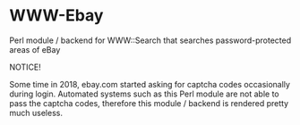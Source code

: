 # WWW-Ebay
Perl module / backend for WWW::Search that searches password-protected areas of eBay

NOTICE!

Some time in 2018, ebay.com started asking for captcha codes occasionally during login.
Automated systems such as this Perl module are not able to pass the captcha codes,
therefore this module / backend is rendered pretty much useless.
